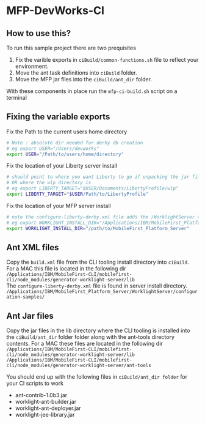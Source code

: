 # MFP-DevWorks-CI


## How to use this?
To run this sample project there are two prequisites  
1. Fix the varible exports in `ciBuild/common-functions.sh` file to reflect your environment.  
2. Move the ant task definitions into  `ciBuild` folder.  
3. Move the MFP jar files into the `ciBuild/ant_dir` folder.

With these components in place run the `mfp-ci-build.sh` script on a terminal

## Fixing the variable exports   
Fix the Path to the current users home directory  
```bash
# Note : absolute dir needed for derby db creation
# eg export USER="/Users/devworks"
export USER="/Path/to/users/home/directory"
```

Fix the location of your Liberty server install   
```bash
# should point to where you want Liberty to go if unpacking the jar file   
# OR where the wlp directory is   
# eg export LIBERTY_TARGET="$USER/Documents/LibertyProfile/wlp"    
export LIBERTY_TARGET="$USER/Path/to/LibertyProfile" 
```

Fix the location of your MFP server install   
```bash
# note the configure-liberty-derby.xml file adds the /WorklightServer dir to this export 
# eg export WORKLIGHT_INSTALL_DIR="/Applications/IBM/MobileFirst_Platform_Server"
export WORKLIGHT_INSTALL_DIR="/path/to/MobileFirst_Platform_Server"
```

## Ant XML files
Copy the `build.xml` file from the CLI tooling install directory into `ciBuild`. 
For a MAC this file is located in the following dir   
`/Applications/IBM/MobileFirst-CLI/mobilefirst-cli/node_modules/generator-worklight-server/lib`   
The `configure-liberty-derby.xml` file is found in server install directory. 
`/Applications/IBM/MobileFirst_Platform_Server/WorklightServer/configuration-samples/`

## Ant Jar files
Copy the jar files in the lib directory where the CLI tooling is installed into the `ciBuild/ant_dir` folder folder along with the ant-tools directory contents.
For a MAC these files are located in the following dir   
`/Applications/IBM/MobileFirst-CLI/mobilefirst-cli/node_modules/generator-worklight-server/lib`   
`/Applications/IBM/MobileFirst-CLI/mobilefirst-cli/node_modules/generator-worklight-server/ant-tools`

You should end up with the following files in `ciBuild/ant_dir folder` for your CI scripts to work
 - ant-contrib-1.0b3.jar
 - worklight-ant-builder.jar
 - worklight-ant-deployer.jar
 - worklight-jee-library.jar